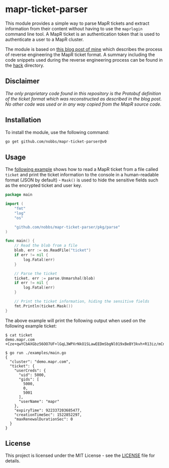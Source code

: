 # mapr-ticket-parser

This module provides a simple way to parse MapR tickets and extract information from their content without having to use the `maprlogin` command line tool. A MapR ticket is an authentication token that is used to authenticate a user to a MapR cluster.

The module is based on [this blog post of mine](https://nobbs.dev/posts/reverse-engineering-mapr-ticket-format/) which describes the process of reverse engineering the MapR ticket format. A summary including the code snippets used during the reverse engineering process can be found in the [hack](./hack) directory.

## Disclaimer

_The only proprietary code found in this repository is the Protobuf definition of the ticket format which was reconstructed as described in the blog post. No other code was used or in any way copied from the MapR source code._

## Installation

To install the module, use the following command:

```bash
go get github.com/nobbs/mapr-ticket-parser@v0
```

## Usage

The [following example](./examples/main.go) shows how to read a MapR ticket from a file called `ticket` and print the ticket information to the console in a human-readable format (JSON by default) - `Mask()` is used to hide the sensitive fields such as the encrypted ticket and user key.

```go
package main

import (
    "fmt"
    "log"
    "os"

    "github.com/nobbs/mapr-ticket-parser/pkg/parse"
)

func main() {
    // Read the blob from a file
    blob, err := os.ReadFile("ticket")
    if err != nil {
        log.Fatal(err)
    }

    // Parse the ticket
    ticket, err := parse.Unmarshal(blob)
    if err != nil {
        log.Fatal(err)
    }

    // Print the ticket information, hiding the sensitive fields
    fmt.Println(ticket.Mask())
}
```

The above example will print the following output when used on the following example ticket:

```console
$ cat ticket
demo.mapr.com +Cze+qwYCbAXGbz56OO7UF+lGqL3WPXrNkO1SLawEEDmSbgNl019xBeBY3kvh+R13iz/mCnwpzsLQw4Y5jEnv5GtuIWbeoC95ha8VKwX8MKcE6Kn9nZ2AF0QminkHwNVBx6TDriGZffyJCfZzivBwBSdKoQEWhBOPFCIMAi7w2zV/SX5Ut7u4qIKvEpr0JHV7sLMWYLhYncM6CKMd7iECGvECsBvEZRVj+dpbEY0BaRN/W54/7wNWaSVELUF6JWHQ8dmsqty4cZlI0/MV10HZzIbl9sMLFQ=

$ go run ./examples/main.go
{
  "cluster": "demo.mapr.com",
  "ticket": {
    "userCreds": {
      "uid": 5000,
      "gids": [
        5000,
        0,
        5001
      ],
      "userName": "mapr"
    },
    "expiryTime": 922337203685477,
    "creationTimeSec": 1522852297,
    "maxRenewalDurationSec": 0
  }
}
```

## License

This project is licensed under the MIT License - see the [LICENSE](LICENSE) file for details.
